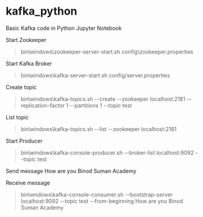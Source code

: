 # kafka_python
Basic Kafka code in Python Jupyter Notebook

Start Zookeeper
>bin\windows\zookeeper-server-start.sh config\zookeeper.properties

Start Kafka Broker
>bin\windows\kafka-server-start.sh config/server.properties

Create topic
>bin\windows\kafka-topics.sh --create --zookeeper localhost:2181 --replication-factor 1 --partitions 1 --topic test

List topic
>bin\windows\kafka-topics.sh --list --zookeeper localhost:2181

Start Producer
>bin\windows\kafka-console-producer.sh --broker-list localhost:9092 --topic test

Send message
How are you
Binod Suman Academy

Receive message
>bin\wndows\kafka-console-consumer.sh --bootstrap-server localhost:9092 --topic test --from-beginning
How are you
Binod Suman Academy

